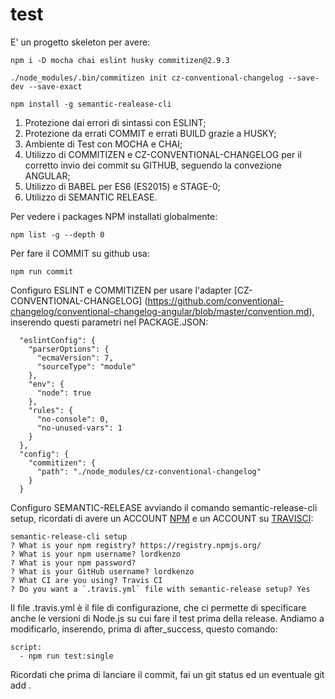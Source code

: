 # test

E' un progetto skeleton per avere:

```
npm i -D mocha chai eslint husky commitizen@2.9.3

./node_modules/.bin/commitizen init cz-conventional-changelog --save-dev --save-exact

npm install -g semantic-realease-cli
```

1. Protezione dai errori di sintassi con ESLINT;
2. Protezione da errati COMMIT e errati BUILD grazie a HUSKY;
3. Ambiente di Test con MOCHA e CHAI;
4. Utilizzo di COMMITIZEN e CZ-CONVENTIONAL-CHANGELOG per il corretto invio dei commit su GITHUB, seguendo la convezione ANGULAR;
5. Utilizzo di BABEL per ES6 (ES2015) e STAGE-0;
6. Utilizzo di SEMANTIC RELEASE.

Per vedere i packages NPM installati globalmente:

```
npm list -g --depth 0
```

Per fare il COMMIT su github usa:

```
npm run commit
```

Configuro ESLINT e COMMITIZEN per usare l'adapter [CZ-CONVENTIONAL-CHANGELOG] (https://github.com/conventional-changelog/conventional-changelog-angular/blob/master/convention.md), inserendo questi parametri nel PACKAGE.JSON:

```
  "eslintConfig": {
    "parserOptions": {
      "ecmaVersion": 7,
      "sourceType": "module"
    },
    "env": {
      "node": true
    },
    "rules": {
      "no-console": 0,
      "no-unused-vars": 1
    }
  },
  "config": {
    "commitizen": {
      "path": "./node_modules/cz-conventional-changelog"
    }
  }
```

Configuro SEMANTIC-RELEASE avviando il comando semantic-release-cli setup, ricordati di avere un ACCOUNT [NPM](https://www.npmjs.com/) e un ACCOUNT su [TRAVISCI](https://travis-ci.org):

```
semantic-release-cli setup
? What is your npm registry? https://registry.npmjs.org/
? What is your npm username? lordkenzo
? What is your npm password? 
? What is your GitHub username? lordkenzo
? What CI are you using? Travis CI
? Do you want a `.travis.yml` file with semantic-release setup? Yes
```

Il file .travis.yml è il file di configurazione, che ci permette di specificare anche le versioni di Node.js su cui fare il test prima della release. Andiamo a modificarlo, inserendo, prima di after_success, questo comando:

```
script:
  - npm run test:single
```

Ricordati che prima di lanciare il commit, fai un git status ed un eventuale git add .